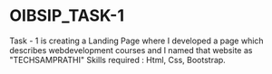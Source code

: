 # OIBSIP_TASK-1
Task - 1  is creating a Landing Page where I developed a page which describes webdevelopment courses  and I named that website as "TECHSAMPRATHI" 
Skills required : Html, Css, Bootstrap.
